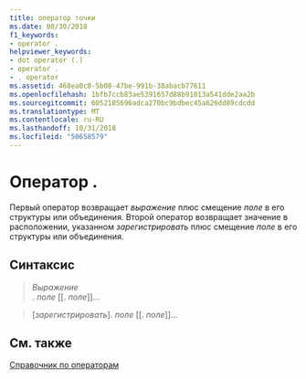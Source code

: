 ```yaml
---
title: оператор точки
ms.date: 08/30/2018
f1_keywords:
- operator .
helpviewer_keywords:
- dot operator (.)
- operator .
- . operator
ms.assetid: 468ea0c8-5b08-47be-991b-38abacb77611
ms.openlocfilehash: 1bfb7ccb83ae5391657d88b91013a541dde2aa2b
ms.sourcegitcommit: 6052185696adca270bc9bdbec45a626dd89cdcdd
ms.translationtype: MT
ms.contentlocale: ru-RU
ms.lasthandoff: 10/31/2018
ms.locfileid: "50658579"
---
```

# <a name="operator-"></a>Оператор .

Первый оператор возвращает *выражение* плюс смещение *поле* в его структуры или объединения. Второй оператор возвращает значение в расположении, указанном *зарегистрировать* плюс смещение *поле* в его структуры или объединения.

## <a name="syntax"></a>Синтаксис

> *Выражение*<br/> . *поле* [[. *поле*]]...

> [*зарегистрировать*]. *поле* [[. *поле*]]...

## <a name="see-also"></a>См. также

[Справочник по операторам](../../assembler/masm/operators-reference.md)<br/>